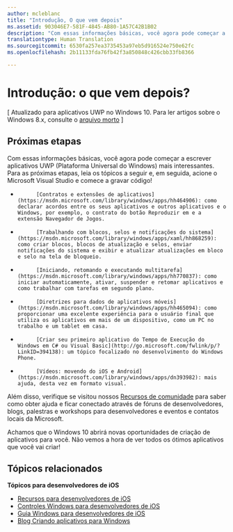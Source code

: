 ```yaml
---
author: mcleblanc
title: "Introdução, O que vem depois"
ms.assetid: 903046E7-581F-4845-AB80-1A57C42B1B02
description: "Com essas informações básicas, você agora pode começar a escrever aplicativos UWP (Plataforma Universal do Windows) mais interessantes."
translationtype: Human Translation
ms.sourcegitcommit: 6530fa257ea3735453a97eb5d916524e750e62fc
ms.openlocfilehash: 2b11133fda76fb42f3a850848c426cbb33fb8366

---
```


# Introdução: o que vem depois?

\[ Atualizado para aplicativos UWP no Windows 10. Para ler artigos sobre o Windows 8.x, consulte o [arquivo morto](http://go.microsoft.com/fwlink/p/?linkid=619132) \]

## Próximas etapas

Com essas informações básicas, você agora pode começar a escrever aplicativos UWP (Plataforma Universal do Windows) mais interessantes. Para as próximas etapas, leia os tópicos a seguir e, em seguida, acione o Microsoft Visual Studio e comece a gravar código!

-   
            [Contratos e extensões de aplicativos](https://msdn.microsoft.com/library/windows/apps/hh464906): como declarar acordos entre os seus aplicativos e outros aplicativos e o Windows, por exemplo, o contrato do botão Reproduzir em e a extensão Navegador de Jogos.
-   
            [Trabalhando com blocos, selos e notificações do sistema](https://msdn.microsoft.com/library/windows/apps/xaml/hh868259): como criar blocos, blocos de atualização e selos, enviar notificações do sistema e exibir e atualizar atualizações em bloco e selo na tela de bloqueio.
-   
            [Iniciando, retomando e executando multitarefa](https://msdn.microsoft.com/library/windows/apps/hh770837): como iniciar automaticamente, ativar, suspender e retomar aplicativos e como trabalhar com tarefas em segundo plano.
-   
            [Diretrizes para dados de aplicativos móveis](https://msdn.microsoft.com/library/windows/apps/hh465094): como proporcionar uma excelente experiência para o usuário final que utiliza os aplicativos em mais de um dispositivo, como um PC no trabalho e um tablet em casa.
-   
            [Criar seu primeiro aplicativo do Tempo de Execução do Windows em C# ou Visual Basic](http://go.microsoft.com/fwlink/p/?LinkID=394138): um tópico focalizado no desenvolvimento do Windows Phone.
-   
            [Vídeos: movendo do iOS e Android](https://msdn.microsoft.com/library/windows/apps/dn393982): mais ajuda, desta vez em formato visual.

Além disso, verifique se visitou nossos [Recursos de comunidade](http://go.microsoft.com/fwlink/p/?LinkId=263513) para saber como obter ajuda e ficar conectado através de fóruns de desenvolvedores, blogs, palestras e workshops para desenvolvedores e eventos e contatos locais da Microsoft.

Achamos que o Windows 10 abrirá novas oportunidades de criação de aplicativos para você. Não vemos a hora de ver todos os ótimos aplicativos que você vai criar!

## Tópicos relacionados

**Tópicos para desenvolvedores de iOS**
* [Recursos para desenvolvedores de iOS](https://msdn.microsoft.com/library/windows/apps/jj945493)
* [Controles Windows para desenvolvedores de iOS](https://msdn.microsoft.com/library/windows/apps/dn263255)
* [Guia Windows para desenvolvedores de iOS](https://msdn.microsoft.com/library/windows/apps/dn263256)
* [Blog Criando aplicativos para Windows](https://blogs.windows.com/buildingapps/2016/01/27/visual-studio-walkthrough-for-ios-developers/)



<!--HONumber=Jun16_HO4-->


